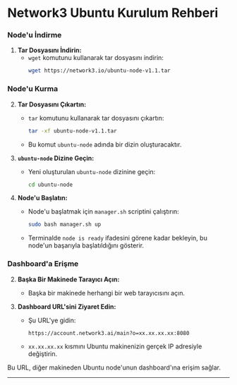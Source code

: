 # Network3 Ubuntu Kurulum Rehberi


### Node'u İndirme


1. **Tar Dosyasını İndirin:**
   - `wget` komutunu kullanarak tar dosyasını indirin:
     ```bash
     wget https://network3.io/ubuntu-node-v1.1.tar
     ```

### Node'u Kurma


2. **Tar Dosyasını Çıkartın:**
   - `tar` komutunu kullanarak tar dosyasını çıkartın:
     ```bash
     tar -xf ubuntu-node-v1.1.tar
     ```
   - Bu komut `ubuntu-node` adında bir dizin oluşturacaktır.

3. **`ubuntu-node` Dizine Geçin:**
   - Yeni oluşturulan `ubuntu-node` dizinine geçin:
     ```bash
     cd ubuntu-node
     ```

4. **Node'u Başlatın:**
   - Node'u başlatmak için `manager.sh` scriptini çalıştırın:
     ```bash
     sudo bash manager.sh up
     ```
   - Terminalde `node is ready` ifadesini görene kadar bekleyin, bu node'un başarıyla başlatıldığını gösterir.

### Dashboard'a Erişme


2. **Başka Bir Makinede Tarayıcı Açın:**
   - Başka bir makinede herhangi bir web tarayıcısını açın.

3. **Dashboard URL'sini Ziyaret Edin:**
   - Şu URL'ye gidin:
     ```plaintext
     https://account.network3.ai/main?o=xx.xx.xx.xx:8080
     ```
   - `xx.xx.xx.xx` kısmını Ubuntu makinenizin gerçek IP adresiyle değiştirin.

Bu URL, diğer makineden Ubuntu node'unun dashboard'ına erişim sağlar.

---

